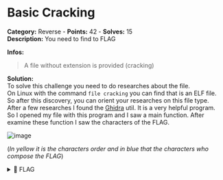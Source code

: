 # Basic Cracking

**Category:** Reverse - **Points:** 42 - **Solves:** 15\
**Description:** You need to find to FLAG

**Infos:**

> A file without extension is provided (cracking)

**Solution:**\
To solve this challenge you need to do researches about the file.\
On Linux with the command `file cracking` you can find that is an ELF file.\
So after this discovery, you can orient your researches on this file type.\
After a few researches I found the [Ghidra](https://ghidra-sre.org/) util. It is a very helpful program.\
So I opened my file with this program and I saw a main function. After examine these function I saw the characters of the FLAG.

![image](https://user-images.githubusercontent.com/90919471/133922011-d87e3c8b-b3fe-4844-a701-b2f133c9723d.png)

(_In yellow it is the characters order and in blue that the characters who compose the FLAG_)

<details>

<summary><span data-gb-custom-inline data-tag="emoji" data-code="1f6a9">🚩</span> FLAG</summary>

```
DVC{CrAckInG_Is_HaRd}
```

</details>
